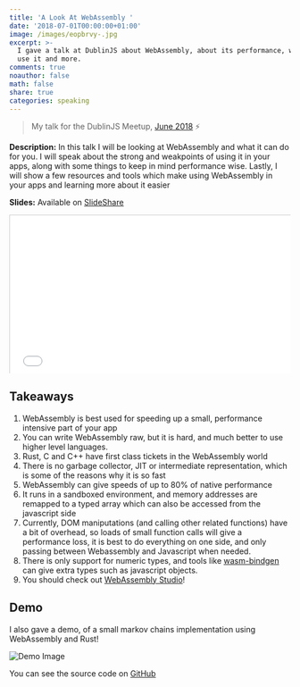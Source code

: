 ```yaml
---
title: 'A Look At WebAssembly '
date: '2018-07-01T00:00:00+01:00'
image: /images/eopbrvy-.jpg
excerpt: >-
  I gave a talk at DublinJS about WebAssembly, about its performance, when to
  use it and more.
comments: true
noauthor: false
math: false
share: true
categories: speaking
---
```

> My talk for the DublinJS Meetup, [June 2018](https://www.meetup.com/DublinJS/events/fbllfpyxjbhb/) ⚡️

**Description:** In this talk I will be looking at WebAssembly and what it can do for you. I will speak about the strong and weakpoints of using it in your apps, along with some things to keep in mind performance wise. Lastly, I will show a few resources and tools which make using WebAssembly in your apps and learning more about it easier

**Slides:** Available on [SlideShare](https://www.slideshare.net/AdamKelly76/a-look-at-webassembly?qid=1bd67f1e-a8a3-460d-8d97-4efa2ab7bb9c&v=&b=&from_search=1)

<style>.embed-container { position: relative; padding-bottom: 56.25%; height: 0; overflow: hidden; max-width: 100%; } .embed-container iframe, .embed-container object, .embed-container embed { position: absolute; top: 0; left: 0; width: 100%; height: 100%; }</style><div class='embed-container'><iframe src='//www.slideshare.net/slideshow/embed_code/key/1zRFqy5Vv7abMk' frameborder='0' marginwidth='0' marginheight='0' scrolling='no' style='border:1px solid #CCC; border-width:1px; margin-bottom:5px; max-width: 100%;' allowfullscreen> </iframe> <div style='margin-bottom:5px'> <strong> <a href='//www.slideshare.net/AdamKelly76/a-look-at-webassembly' title='A Look At WebAssembly' target='_blank'>A Look At WebAssembly</a> </strong> from <strong><a href='https://www.slideshare.net/AdamKelly76' target='_blank'>Adam Kelly</a></strong> </div></div>

## Takeaways

1. WebAssembly is best used for speeding up a small, performance intensive part of your app
2. You can write WebAssembly raw, but it is hard, and much better to use higher level languages.
3. Rust, C and C++ have first class tickets in the WebAssembly world
4. There is no garbage collector, JIT or intermediate representation, which is some of the reasons why it is so fast
5. WebAssembly can give speeds of up to 80% of native performance
6. It runs in a sandboxed environment, and memory addresses are remapped to a typed array which can also be accessed from the javascript side
7. Currently, DOM maniputations (and calling other related functions) have a bit of overhead, so loads of small function calls will give a performance loss, it is best to do everything on one side, and only passing between Webassembly and Javascript when needed.
8. There is only support for numeric types, and tools like [wasm-bindgen](https://github.com/rustwasm/wasm-bindgen) can give extra types such as javascript objects.
9. You should check out [WebAssembly Studio](http://webassembly.studio/)!

## Demo

I also gave a demo, of a small markov chains implementation using WebAssembly and Rust!

![Demo Image](https://cdn.rawgit.com/adamisntdead/wasm-markov/4e072f11/screenshot.png)

You can see the source code on [GitHub](https://github.com/adamisntdead/wasm-markov)
